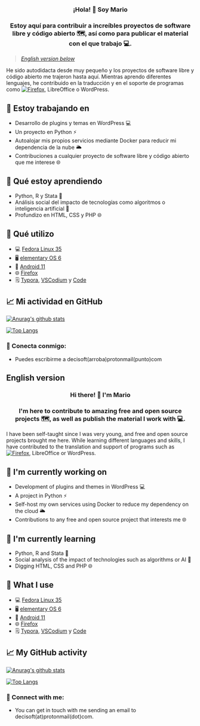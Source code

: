 
<h3 align="center">
¡Hola! 👋 Soy Mario
</h3>
<h3 align="center">
Estoy aquí para contribuir a increíbles proyectos de software libre y código abierto 🗺, así como para publicar el material con el que trabajo 💻.
</h2> 

> *[English version below](#english-version)*

He sido autodidacta desde muy pequeño y los proyectos de software libre y código abierto me trajeron hasta aquí. Mientras aprendo diferentes lenguajes, he contribuido en la traducción y en el soporte de programas como [![Firefox](https://img.shields.io/badge/-Firefox-f5541f?style=flat&logo=firefox&logoColor=white)](https://support.mozilla.org/es/user/decisoft), LibreOffice o WordPress. 

## 🔭 Estoy trabajando en

- Desarrollo de plugins y temas en WordPress 💻
- Un proyecto en Python ⚡ 
- Autoalojar mis propios servicios mediante Docker para reducir mi dependencia de la nube 🌥️
- Contribuciones a cualquier proyecto de software libre y código abierto que me interese 🌐

## 🌱 Qué estoy aprendiendo

- Python, R y Stata 📔
- Análisis social del impacto de tecnologías como algoritmos o inteligencia artificial 🤖
- Profundizo en HTML, CSS y PHP 🌐

## 🤔 Qué utilizo

- 💻 [Fedora Linux 35](https://getfedora.org/)
- 🖥️ [elementary OS 6](https://elementary.io/)
- 📱 [Android 11](https://www.android.com/)
- 🌐 [Firefox](https://www.mozilla.org/es-ES/firefox/new/)
- 🗒️ [Typora](https://typora.io/), [VSCodium](https://vscodium.com/) y [Code](https://github.com/elementary/code#readme)

## 📈 Mi actividad en GitHub

[![Anurag's github stats](https://github-readme-stats.vercel.app/api?username=decisoft)](https://github.com/decisoft)

[![Top Langs](https://github-readme-stats.vercel.app/api/top-langs/?username=decisoft&layout=compact)](https://github.com/decisoft)

### 🤝 Conecta conmigo:

- Puedes escribirme a decisoft(arroba)protonmail(punto)com 


## English version

<h3 align="center">
Hi there! 👋 I'm Mario
</h3>
<h3 align="center">
I'm here to contribute to amazing free and open source projects 🗺, as well as publish the material I work with 💻.
</h2> 

I have been self-taught since I was very young, and free and open source projects brought me here. While learning different languages and skills, I have contributed to the translation and support of programs such as [![Firefox](https://img.shields.io/badge/-Firefox-f5541f?style=flat&logo=firefox&logoColor=white)](https://support.mozilla.org/es/user/decisoft), LibreOffice or WordPress.

## 🔭 I'm currently working on

- Development of plugins and themes in WordPress 💻
- A project in Python ⚡
- Self-host my own services using Docker to reduce my dependency on the cloud 🌥️
- Contributions to any free and open source project that interests me 🌐

## 🌱 I'm currently learning

- Python, R and Stata 📔
- Social analysis of the impact of technologies such as algorithms or AI 🤖
- Digging HTML, CSS and PHP 🌐

## 🤔 What I use

- 💻 [Fedora Linux 35](https://getfedora.org/)
- 🖥️ [elementary OS 6](https://elementary.io/)
- 📱 [Android 11](https://www.android.com/)
- 🌐 [Firefox](https://www.mozilla.org/en-US/firefox/new/)
- 🗒️ [Typora](https://typora.io/), [VSCodium](https://vscodium.com/) y [Code](https://github.com/elementary/code#readme)

## 📈 My GitHub activity

[![Anurag's github stats](https://github-readme-stats.vercel.app/api?username=decisoft)](https://github.com/decisoft)

[![Top Langs](https://github-readme-stats.vercel.app/api/top-langs/?username=decisoft&layout=compact)](https://github.com/decisoft)

### 🤝 Connect with me:
- You can get in touch with me sending an email to decisoft(at)protonmail(dot)com.
